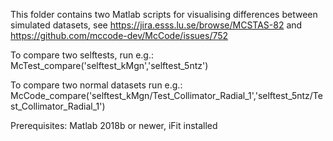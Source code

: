 This folder contains two Matlab scripts for visualising differences between simulated datasets, see https://jira.esss.lu.se/browse/MCSTAS-82 and https://github.com/mccode-dev/McCode/issues/752

To compare two selftests, run e.g.:
    McTest_compare('selftest_kMgn','selftest_5ntz')

To compare two normal datasets run e.g.:
    McCode_compare('selftest_kMgn/Test_Collimator_Radial_1','selftest_5ntz/Test_Collimator_Radial_1')

Prerequisites:
Matlab 2018b or newer, iFit installed
